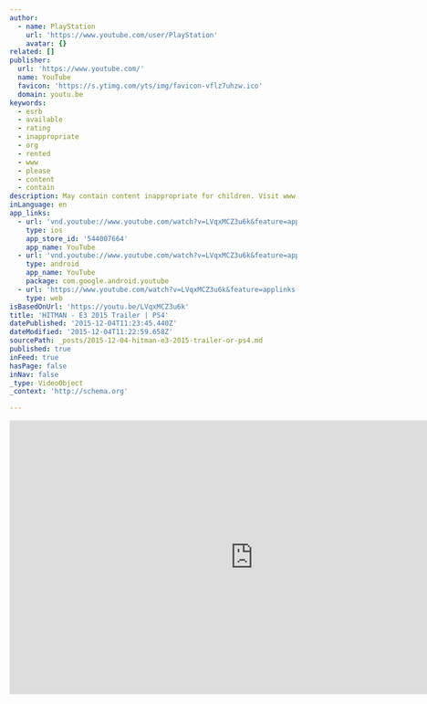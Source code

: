 ```yaml
---
author:
  - name: PlayStation
    url: 'https://www.youtube.com/user/PlayStation'
    avatar: {}
related: []
publisher:
  url: 'https://www.youtube.com/'
  name: YouTube
  favicon: 'https://s.ytimg.com/yts/img/favicon-vflz7uhzw.ico'
  domain: youtu.be
keywords:
  - esrb
  - available
  - rating
  - inappropriate
  - org
  - rented
  - www
  - please
  - content
  - contain
description: May contain content inappropriate for children. Visit www.esrb.org for rating information.
inLanguage: en
app_links:
  - url: 'vnd.youtube://www.youtube.com/watch?v=LVqxMCZ3u6k&feature=applinks'
    type: ios
    app_store_id: '544007664'
    app_name: YouTube
  - url: 'vnd.youtube://www.youtube.com/watch?v=LVqxMCZ3u6k&feature=applinks'
    type: android
    app_name: YouTube
    package: com.google.android.youtube
  - url: 'https://www.youtube.com/watch?v=LVqxMCZ3u6k&feature=applinks'
    type: web
isBasedOnUrl: 'https://youtu.be/LVqxMCZ3u6k'
title: 'HITMAN - E3 2015 Trailer | PS4'
datePublished: '2015-12-04T11:23:45.440Z'
dateModified: '2015-12-04T11:22:59.658Z'
sourcePath: _posts/2015-12-04-hitman-e3-2015-trailer-or-ps4.md
published: true
inFeed: true
hasPage: false
inNav: false
_type: VideoObject
_context: 'http://schema.org'

---
```

<iframe src="https://cdn.embedly.com/widgets/media.html?src=https%3A%2F%2Fwww.youtube.com%2Fembed%2FLVqxMCZ3u6k%3Ffeature%3Doembed&amp;url=https%3A%2F%2Fwww.youtube.com%2Fwatch%3Fv%3DLVqxMCZ3u6k%26feature%3Dyoutu.be&amp;image=https%3A%2F%2Fi.ytimg.com%2Fvi%2FLVqxMCZ3u6k%2Fhqdefault.jpg&amp;key=b7d04c9b404c499eba89ee7072e1c4f7&amp;type=text%2Fhtml&amp;schema=youtube" width="854" height="480" scrolling="no" frameborder="0" allowfullscreen="allowfullscreen" style=""></iframe>